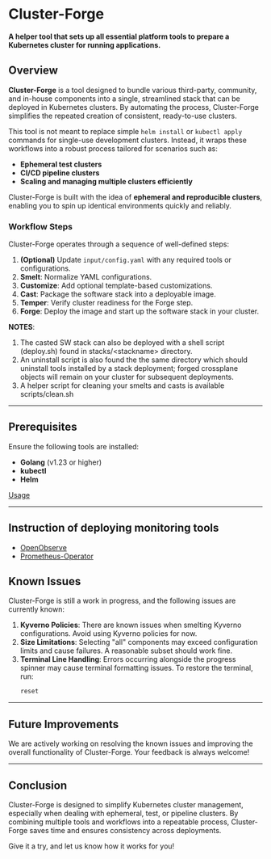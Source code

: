 # Cluster-Forge

**A helper tool that sets up all essential platform tools to prepare a Kubernetes cluster for running applications.**

## Overview

**Cluster-Forge** is a tool designed to bundle various third-party, community, and in-house components into a single, streamlined stack that can be deployed in Kubernetes clusters. By automating the process, Cluster-Forge simplifies the repeated creation of consistent, ready-to-use clusters.

This tool is not meant to replace simple `helm install` or `kubectl apply` commands for single-use development clusters. Instead, it wraps these workflows into a robust process tailored for scenarios such as:

- **Ephemeral test clusters**  
- **CI/CD pipeline clusters**  
- **Scaling and managing multiple clusters efficiently**

Cluster-Forge is built with the idea of **ephemeral and reproducible clusters**, enabling you to spin up identical environments quickly and reliably.

### Workflow Steps

Cluster-Forge operates through a sequence of well-defined steps:

1. **(Optional)** Update `input/config.yaml` with any required tools or configurations.  
2. **Smelt**: Normalize YAML configurations.  
3. **Customize**: Add optional template-based customizations.  
4. **Cast**: Package the software stack into a deployable image.  
5. **Temper**: Verify cluster readiness for the Forge step.  
6. **Forge**: Deploy the image and start up the software stack in your cluster.  

**NOTES**: 

1. The casted SW stack can also be deployed with a shell script (deploy.sh) found in stacks/\<stackname\> directory.
2. An uninstall script is also found the the same directory which should uninstall tools installed by a stack deployment; forged crossplane objects will remain on your cluster for subsequent deployments. 
3. A helper script for cleaning your smelts and casts is available scripts/clean.sh

---

## Prerequisites

Ensure the following tools are installed:

- **Golang** (v1.23 or higher)  
- **kubectl**  
- **Helm**  



[Usage](docs/usage.md)


---
## Instruction of deploying monitoring tools
- [OpenObserve](input/openobserve/README.md)
- [Prometheus-Operator](input/kube-prometheus-stack/README.md)

## Known Issues

Cluster-Forge is still a work in progress, and the following issues are currently known:

1. **Kyverno Policies**: There are known issues when smelting Kyverno configurations. Avoid using Kyverno policies for now.  
2. **Size Limitations**: Selecting "all" components may exceed configuration limits and cause failures. A reasonable subset should work fine.  
3. **Terminal Line Handling**: Errors occurring alongside the progress spinner may cause terminal formatting issues. To restore the terminal, run:  
   ```sh
   reset
   ```

---

## Future Improvements

We are actively working on resolving the known issues and improving the overall functionality of Cluster-Forge. Your feedback is always welcome!

---

## Conclusion

Cluster-Forge is designed to simplify Kubernetes cluster management, especially when dealing with ephemeral, test, or pipeline clusters. By combining multiple tools and workflows into a repeatable process, Cluster-Forge saves time and ensures consistency across deployments.

Give it a try, and let us know how it works for you!
